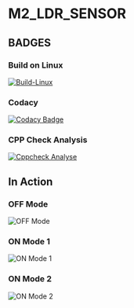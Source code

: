 # M2_LDR_SENSOR

## BADGES

### Build on Linux
[![Build-Linux](https://github.com/Anbarasi-A/M2_LDR_SENSOR/actions/workflows/Build%20on%20Linux.yml/badge.svg)](https://github.com/Anbarasi-A/M2_LDR_SENSOR/actions/workflows/Build%20on%20Linux.yml)

### Codacy
[![Codacy Badge](https://app.codacy.com/project/badge/Grade/82feddcf6e834d36b4f10682ef9a0ae9)](https://www.codacy.com/gh/Anbarasi.A/M2_LDR_SENSOR/dashboard?utm_source=github.com&amp;utm_medium=referral&amp;utm_content=Anbarasi.A/M2_LDR_SENSOR&amp;utm_campaign=Badge_Grade)

### CPP Check Analysis
[![Cppcheck Analyse](https://github.com/Anbarasi-A/M2_LDR_SENSOR/actions/workflows/cpp%20check_Analyse.yml/badge.svg)](https://github.com/Anbarasi-A/M2_LDR_SENSOR/actions/workflows/cpp%20check_Analyse.yml)


## In Action
### OFF Mode
![OFF Mode](https://user-images.githubusercontent.com/101244018/164678159-3a873978-72c6-44af-bd4d-081be0194a87.png)


### ON Mode 1
![ON Mode 1](https://user-images.githubusercontent.com/101244018/164677896-13ba9b15-8819-4e3d-ad6b-f96265275311.png)

### ON Mode 2
![ON Mode 2](https://user-images.githubusercontent.com/101244018/164677969-59773bb0-587f-41c7-959e-232d6fe92524.png)





